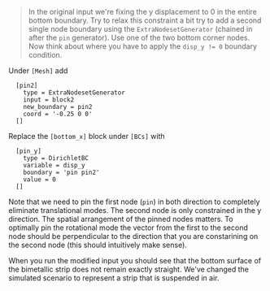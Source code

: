 > In the original input we're fixing the y displacement to 0 in the entire
> bottom boundary. Try to relax this constraint a bit try to add a second single
> node boundary using the `ExtraNodesetGenerator` (chained in after the `pin`
> generator). Use one of the two bottom corner nodes. Now think about where you
> have to apply the `disp_y != 0` boundary condition.

Under `[Mesh]` add

```
  [pin2]
    type = ExtraNodesetGenerator
    input = block2
    new_boundary = pin2
    coord = '-0.25 0 0'
  []
```

Replace the `[bottom_x]` block under `[BCs]` with

```
  [pin_y]
    type = DirichletBC
    variable = disp_y
    boundary = 'pin pin2'
    value = 0
  []
```

Note that we need to pin the first node (`pin`) in both direction to completely
eliminate translational modes. The second node is only constrained in the y
direction. The spatial arrangement of the pinned nodes matters. To optimally pin
the rotational mode the vector from the first to the second node should be
perpendicular to the direction that you are constarining on the second node
(this should intuitively make sense).

When you run the modified input you should see that the bottom surface of the
bimetallic strip does not remain exactly straight. We've changed the simulated
scenario to represent a strip that is suspended in air.
